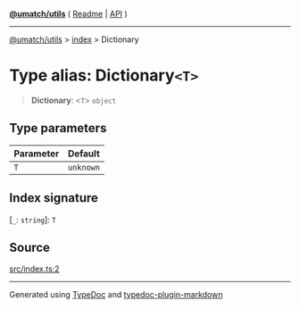 [**@umatch/utils**](../../README.md) ( [Readme](../../README.md) \| [API](../../API.md) )

---

[@umatch/utils](../../API.md) > [index](../README.md) > Dictionary

# Type alias: Dictionary`<T>`

> **Dictionary**: \<`T`\> `object`

## Type parameters

| Parameter | Default   |
| :-------- | :-------- |
| `T`       | `unknown` |

## Index signature

\[`_`: `string`\]: `T`

## Source

[src/index.ts:2](https://github.com/umatch-oficial/utils/blob/a4be831/src/index.ts#L2)

---

Generated using [TypeDoc](https://typedoc.org/) and [typedoc-plugin-markdown](https://www.npmjs.com/package/typedoc-plugin-markdown)
